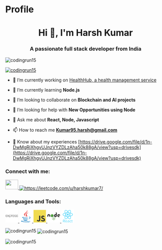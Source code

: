 # Profile
<h1 align="center">Hi 👋, I'm Harsh Kumar</h1>
<h3 align="center">A passionate full stack developer from India</h3>

<p align="left"> <img src="https://komarev.com/ghpvc/?username=codingrun15&label=Profile%20views&color=0e75b6&style=flat" alt="codingrun15" /> </p>

<p align="left"> <a href="https://github.com/ryo-ma/github-profile-trophy"><img src="https://github-profile-trophy.vercel.app/?username=codingrun15" alt="codingrun15" /></a> </p>

- 🔭 I’m currently working on [HealthHub, a health management service](https://github.com/CodingRun15/HealthHub)

- 🌱 I’m currently learning **Node.js**

- 👯 I’m looking to collaborate on **Blockchain and AI projects**

- 🤝 I’m looking for help with **New Opportunities using Node**

- 💬 Ask me about **React, Node, Javascript**

- 📫 How to reach me **Kumar95.harsh@gmail.com**

- 📄 Know about my experiences [https://drive.google.com/file/d/1n-DwMgRiXhgvUJnzVYZDLzAha50k88gA/view?usp=drivesdk](https://drive.google.com/file/d/1n-DwMgRiXhgvUJnzVYZDLzAha50k88gA/view?usp=drivesdk)

<h3 align="left">Connect with me:</h3>
<p align="left">
<a href="https://linkedin.com/in/linkedin.com/in/harshkumar5" target="blank"><img src ="https://icons8.com/icon/13930/linkedin" height="30" width ="40"/>
</a>
<a href="https://www.leetcode.com/https://leetcode.com/u/harshkumar7/" target="blank"><img align="center" src="https://raw.githubusercontent.com/rahuldkjain/github-profile-readme-generator/master/src/images/icons/Social/leet-code.svg" alt="https://leetcode.com/u/harshkumar7/" height="30" width="40" /></a>
</p>

<h3 align="left">Languages and Tools:</h3>
<p align="left"> <a href="https://expressjs.com" target="_blank" rel="noreferrer"> <img src="https://raw.githubusercontent.com/devicons/devicon/master/icons/express/express-original-wordmark.svg" alt="express" width="40" height="40"/> </a> <a href="https://www.java.com" target="_blank" rel="noreferrer"> <img src="https://raw.githubusercontent.com/devicons/devicon/master/icons/java/java-original.svg" alt="java" width="40" height="40"/> </a> <a href="https://developer.mozilla.org/en-US/docs/Web/JavaScript" target="_blank" rel="noreferrer"> <img src="https://raw.githubusercontent.com/devicons/devicon/master/icons/javascript/javascript-original.svg" alt="javascript" width="40" height="40"/> </a> <a href="https://nodejs.org" target="_blank" rel="noreferrer"> <img src="https://raw.githubusercontent.com/devicons/devicon/master/icons/nodejs/nodejs-original-wordmark.svg" alt="nodejs" width="40" height="40"/> </a> <a href="https://reactjs.org/" target="_blank" rel="noreferrer"> <img src="https://raw.githubusercontent.com/devicons/devicon/master/icons/react/react-original-wordmark.svg" alt="react" width="40" height="40"/> </a> </p>

<p><img align="left" src="https://github-readme-stats.vercel.app/api/top-langs?username=codingrun15&show_icons=true&locale=en&layout=compact" alt="codingrun15" /></p>

<p>&nbsp;<img align="center" src="https://github-readme-stats.vercel.app/api?username=codingrun15&show_icons=true&locale=en" alt="codingrun15" /></p>

<p><img align="center" src="https://github-readme-streak-stats.herokuapp.com/?user=codingrun15&" alt="codingrun15" /></p>

